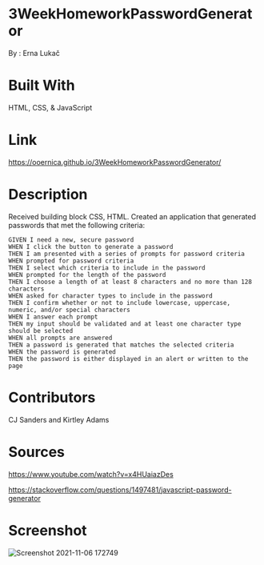 # 3WeekHomeworkPasswordGenerator
By : Erna Lukač

# Built With 
HTML, CSS, & JavaScript

# Link 
https://ooernica.github.io/3WeekHomeworkPasswordGenerator/

# Description
Received building block CSS, HTML. Created an application that generated passwords that met the following criteria:

    GIVEN I need a new, secure password
    WHEN I click the button to generate a password
    THEN I am presented with a series of prompts for password criteria
    WHEN prompted for password criteria
    THEN I select which criteria to include in the password
    WHEN prompted for the length of the password
    THEN I choose a length of at least 8 characters and no more than 128 characters
    WHEN asked for character types to include in the password
    THEN I confirm whether or not to include lowercase, uppercase, numeric, and/or special characters
    WHEN I answer each prompt
    THEN my input should be validated and at least one character type should be selected
    WHEN all prompts are answered
    THEN a password is generated that matches the selected criteria
    WHEN the password is generated
    THEN the password is either displayed in an alert or written to the page

# Contributors
CJ Sanders and Kirtley Adams 
# Sources
https://www.youtube.com/watch?v=x4HUaiazDes

https://stackoverflow.com/questions/1497481/javascript-password-generator

# Screenshot

![Screenshot 2021-11-06 172749](https://user-images.githubusercontent.com/91104984/140626816-33f53db9-b5fb-40a3-b64e-5c4e76174c19.png)

